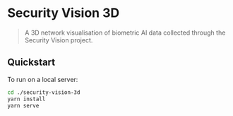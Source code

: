 # Security Vision 3D

> A 3D network visualisation of biometric AI data collected through the Security Vision project.

## Quickstart

To run on a local server:

```bash
cd ./security-vision-3d
yarn install
yarn serve
```
